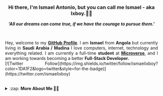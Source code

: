 <h3 align="center">Hi there, I'm Ismael Antonio, but you can call me Ismael - aka Ixboy.🙋‍♂️</h3>
<p align="center"><i><strong>'All our dreams can come true, if we have the courage to pursue them.'</strong></i></p>
<br />

<p align="justify"> Hey, welcome to my <b><a href="https://github.com/ixboy">GitHub Profile</a></b>. I am <b>Ismael</b> from <b>Angola</b> but currently living in <b>Saudi Arabia / Madina</b> I love computers, internet, technology and everything related. I am currently a full-time <b>student</b> at <strong><a href="https://microverse.org">Microverse</a></strong>, and I am working towards becoming a better <b>Full-Stack Developer.</b>
<br />
[![Twitter Follow](https://img.shields.io/twitter/follow/ismaelixboy?color=1DA1F2&logo=twitter&style=for-the-badge)](https://twitter.com/ismaelixboy)

<br />
<br />
<details>

  <summary>:zap: <strong>More About Me 🙋‍♂️</strong></summary>
  <br>
  <p align="justify">I see you want to know more about me 😁 well I will be happy to tell you more... <br>
  <br>

  I am <b>27 years old</b>. I am a **CCNA Routing & Switching, CCNA Cyber Ops, CompTIA A+ and CompTIA N+ Certified** and a <b>Networking Specialist Qualification Diploma from Boston City college in Johannesbur / South Africa.<br/> And I am currently a full-time <b>student</b> at <strong><a href="https://microverse.org">Microverse</a></strong>, and a part-time <br>networking and Computer Technician<br>.
     I recently just got my <**Arabic Linguistic Qualification Diploma** from the <**Islamic University of Al-Madinah / Saudi Arabia** 🏫.
    I am very <b>passionate</b> about computers and everything related to technology, not just web development, but also machine learning, AI, Cyber Security and much more. I am currently working on **Ruby** and <b>Ruby on Rails</b> projects and also trying to master other languages to become a better <b>Full-Stack Developer.</b>
    I have previously worked in a **computer networking industry** full time, before joining  <strong><a href="https://microverse.org">Microverse</a></strong> as a **student**. therefore I have good Skills in Computer Networking Operations, Customer Service, strong computer Literacy, information technology, etc.
    </p>

   <!-- <img height=430 width=320 align="right" src="tenho que meter minha foto aqui" alt="myself"> -->

   **My Hobbies**
   - Reading 📖
   - Cycling
   - jumping and back flips
   - Coding 👨‍💻
   - Exercising 🏃‍♂️
   - Gaming 🖱️

   **Fun facts**
   - I can do front and back flips just like it's done in kung-fu movies⚡
   - I am very good at pulling a wheelies with any Bikes but I also fell many times🤣
   - I am addicted to eating Bread.
   - I speak 4 different languages fluently and understand 3 more.
   - I can say my name in 12 different languages.

  **I am currently**
   - 🌱 I’m currently learning everything to be honest 🤣
   - 👯 I’m looking to collaborate with other content creators and curious people who enjoy coding and different technologies.
   - 📖 Reading more Arabic books
   - Working with Ruby
   - Learning JavaScript
   - 🤣 Eating a Bread

   **🥅 2021 Goals:**
   - Contribute more to Open Source projects.
   - increase my knowledge in Cyber security.
   - be more creative.
   - Learn new human speaking Language.

</details>

